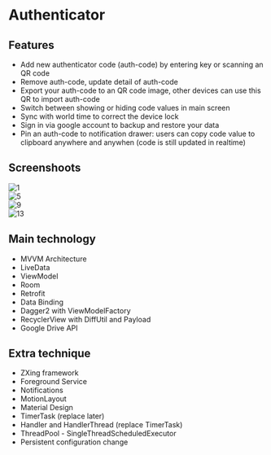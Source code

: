 # Authenticator

## Features 
- Add new authenticator code (auth-code) by entering key or scanning an QR code  
- Remove auth-code, update detail of auth-code  
- Export your auth-code to an QR code image, other devices can use this QR to import auth-code
- Switch between showing or hiding code values in main screen  
- Sync with world time to correct the device lock  
- Sign in via google account to backup and restore your data  
- Pin an auth-code to notification drawer: users can copy code value to clipboard anywhere and anywhen (code is still updated in realtime)  

## Screenshoots
![1](https://user-images.githubusercontent.com/60953757/89712881-ed35e500-d9bd-11ea-9700-c214aa97f7ce.jpg)  
![5](https://user-images.githubusercontent.com/60953757/89712883-f030d580-d9bd-11ea-9f31-206f920b4911.jpg)  
![9](https://user-images.githubusercontent.com/60953757/89712885-f2932f80-d9bd-11ea-8248-e2ce5c7e68d2.jpg)  
![13](https://user-images.githubusercontent.com/60953757/89712886-f4f58980-d9bd-11ea-824a-50959df2518d.jpg)  

## Main technology  
- MVVM Architecture  
- LiveData  
- ViewModel  
- Room  
- Retrofit  
- Data Binding  
- Dagger2 with ViewModelFactory  
- RecyclerView with DiffUtil and Payload  
- Google Drive API

## Extra technique  
- ZXing framework  
- Foreground Service  
- Notifications    
- MotionLayout  
- Material Design  
- TimerTask (replace later)  
- Handler and HandlerThread (replace TimerTask)  
- ThreadPool - SingleThreadScheduledExecutor  
- Persistent configuration change  
